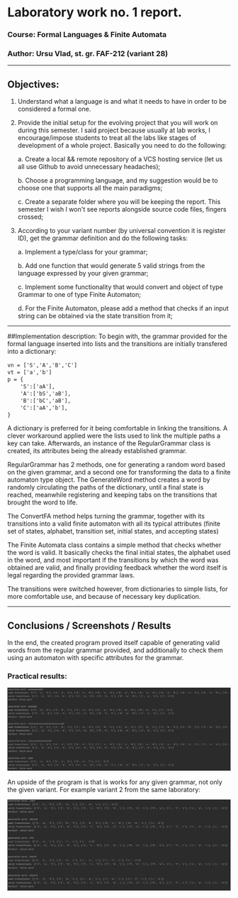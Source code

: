 # Laboratory work no. 1 report.
### Course: Formal Languages & Finite Automata
### Author: Ursu Vlad, st. gr. FAF-212 (variant 28)

---

## Objectives:
1. Understand what a language is and what it needs to have in order to be considered a formal one.

2. Provide the initial setup for the evolving project that you will work on during this semester. I said project because
usually at lab works, I encourage/impose students to treat all the labs like stages of development of a whole project. 
Basically you need to do the following:

    a. Create a local && remote repository of a VCS hosting service (let us all use Github to avoid unnecessary headaches);

    b. Choose a programming language, and my suggestion would be to choose one that supports all the main paradigms;

    c. Create a separate folder where you will be keeping the report. This semester I wish I won't see reports alongside
source code files, fingers crossed;

3. According to your variant number (by universal convention it is register ID), get the grammar definition and do the 
following tasks:

    a. Implement a type/class for your grammar;

    b. Add one function that would generate 5 valid strings from the language expressed by your given grammar;

    c. Implement some functionality that would convert and object of type Grammar to one of type Finite Automaton;
    
    d. For the Finite Automaton, please add a method that checks if an input string can be obtained via the state 
transition from it;

---

##Implementation description:
To begin with, the grammar provided for the formal language inserted into lists and the transitions are initially 
transfered into a dictionary:
```
vn = ['S','A','B','C']
vt = ['a','b']
p = {
    'S':['aA'],
    'A':['bS','aB'],
    'B':['bC','aB'],
    'C':['aA','b'],
}
```
A dictionary is preferred for it being comfortable in linking the transitions. A clever workaround applied were the
lists used to link the multiple paths a key can take.
Afterwards, an instance of the RegularGrammar class is created, its attributes being the already established grammar.

RegularGrammar has 2 methods, one for generating a random word based on the given grammar, and a second one for
transforming the data to a finite automaton type object. The GenerateWord method creates a word by randomly circulating
the paths of the dictionary, until a final state is reached, meanwhile registering and keeping tabs on the transitions
that brought the word to life.

The ConvertFA method helps turning the grammar, together with its transitions into a valid finite automaton with all its 
typical attributes (finite set of states, alphabet, transition set, initial states, and accepting states)

The Finite Automata class contains a simple method that checks whether the word is valid. It basically checks the final 
initial states, the alphabet used in the word, and most important if the transitions by which the word was obtained are
valid, and finally providing feedback whether the word itself is legal regarding the provided grammar laws.

The transitions were switched however, from dictionaries to simple lists, for more comfortable use, and because of
necessary key duplication.

---

## Conclusions / Screenshots / Results

In the end, the created program proved itself capable of generating valid words from the regular grammar provided, and
additionally to check them using an automaton with specific attributes for the grammar.
### Practical results:
![screenshot](images/lfafscreenshot.PNG)

An upside of the program is that is works for any given grammar, not only the given variant. For example variant 2 from 
the same laboratory:

![screenshot2](images/variant2.PNG)
